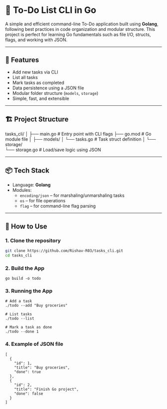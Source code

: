 # 📝 To-Do List CLI in Go

A simple and efficient command-line To-Do application built using **Golang**, following best practices in code organization and modular structure. This project is perfect for learning Go fundamentals such as file I/O, structs, flags, and working with JSON.

---

## 📌 Features

- Add new tasks via CLI
- List all tasks
- Mark tasks as completed
- Data persistence using a JSON file
- Modular folder structure (`models`, `storage`)
- Simple, fast, and extensible

---

## 🏗️ Project Structure

tasks_cli/ │ 
  ├── main.go # Entry point with CLI flags 
  ├── go.mod # Go module file │ 
  ├── models/ │ 
    └── tasks.go # Task struct definition │ 
  └── storage/   
    └── storage.go # Load/save logic using JSON


---

## 📦 Tech Stack

- Language: **Golang**
- Modules:
  - `encoding/json` – for marshaling/unmarshaling tasks
  - `os` – for file operations
  - `flag` – for command-line flag parsing

---

## 🚀 How to Use

### 1. Clone the repository

```bash
git clone https://github.com/Rishav-R03/tasks_cli.git
cd tasks_cli
```
### 2. Build the App
```
go build -o todo
```
### 3. Running the App
```
# Add a task
./todo --add "Buy groceries"

# List tasks
./todo --list

# Mark a task as done
./todo --done 1
```
### 4. Example of JSON file
```
[
  {
    "id": 1,
    "title": "Buy groceries",
    "done": true
  },
  {
    "id": 2,
    "title": "Finish Go project",
    "done": false
  }
]



